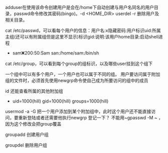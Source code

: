 adduser在使用该命令创建用户是会在/home下自动创建与用户名同名的用户目录，passwd命令修改其密码(bingo)。-d <HOME_DIR>
userdel -r 删除用户及相关目录。


cat /etc/passwd，可以看每个用户的信息：用户名:x隐藏密码:用户标识uid:所属主组(还可以有附属组但是这里不显示)标识gid:说明:该用户home目录:启动shell进程
- sam:x:200:50:Sam san:/home/sam:/bin/sh

cat /etc/group，可以看到每个group的组标识，以及哪些user挂到这个组下

一个组中可以有多个用户，一个用户也可以属于不同的组。
用户要访问属于附加组的文件时，必须首先使用newgrp命令使自己成为所要访问的组中的成员

id <username> 还能查看所属的其他附加组
- uid=1000(hill) gid=1000(hill) groups=1000(hill)

usermod -a -G <newgroupname> <username> 把一个用户添加到某个附加组中，此时这个用户还不能直接访问，要重新登陆或者还需要他执行newgrp <newgroupname>登记一下？
不能用~gpasswd -M <user> <group>~ ，因为这个修改会把group覆盖

groupadd 创建用户组

groupdel 删除用户组
